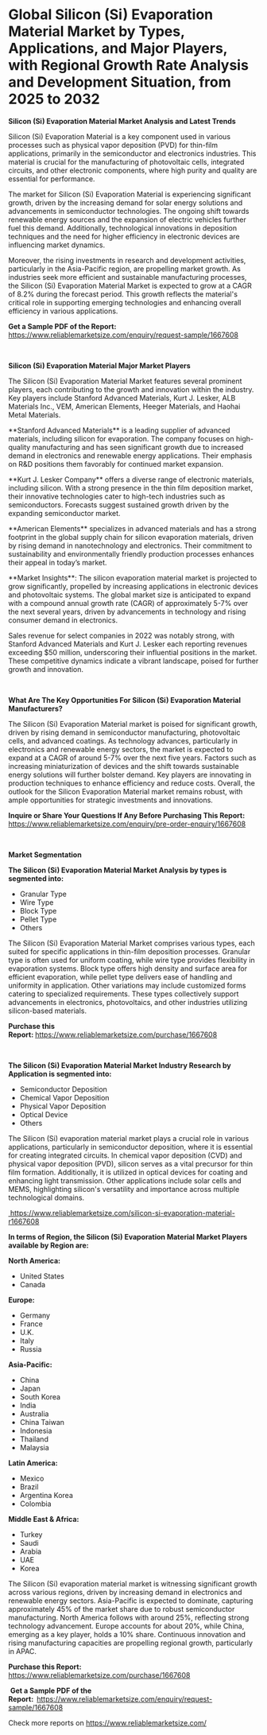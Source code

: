 <p><h1>Global Silicon (Si) Evaporation Material Market by Types, Applications, and Major Players, with Regional Growth Rate Analysis and Development Situation, from 2025 to 2032</h1></p><p><strong>Silicon (Si) Evaporation Material Market Analysis and Latest Trends</strong></p>
<p><p>Silicon (Si) Evaporation Material is a key component used in various processes such as physical vapor deposition (PVD) for thin-film applications, primarily in the semiconductor and electronics industries. This material is crucial for the manufacturing of photovoltaic cells, integrated circuits, and other electronic components, where high purity and quality are essential for performance.</p><p>The market for Silicon (Si) Evaporation Material is experiencing significant growth, driven by the increasing demand for solar energy solutions and advancements in semiconductor technologies. The ongoing shift towards renewable energy sources and the expansion of electric vehicles further fuel this demand. Additionally, technological innovations in deposition techniques and the need for higher efficiency in electronic devices are influencing market dynamics.</p><p>Moreover, the rising investments in research and development activities, particularly in the Asia-Pacific region, are propelling market growth. As industries seek more efficient and sustainable manufacturing processes, the Silicon (Si) Evaporation Material Market is expected to grow at a CAGR of 8.2% during the forecast period. This growth reflects the material's critical role in supporting emerging technologies and enhancing overall efficiency in various applications.</p></p>
<p><strong>Get a Sample PDF of the Report:&nbsp;</strong> <a href="https://www.reliablemarketsize.com/enquiry/request-sample/1667608?utm_campaign=1911&utm_medium=2&utm_source=Github&utm_content=ia&utm_term=02022025&utm_id=silicon-si-evaporation-material">https://www.reliablemarketsize.com/enquiry/request-sample/1667608</a></p>
<p>&nbsp;</p>
<p><strong>Silicon (Si) Evaporation Material Major Market Players</strong></p>
<p><p>The Silicon (Si) Evaporation Material Market features several prominent players, each contributing to the growth and innovation within the industry. Key players include Stanford Advanced Materials, Kurt J. Lesker, ALB Materials Inc., VEM, American Elements, Heeger Materials, and Haohai Metal Materials.</p><p>**Stanford Advanced Materials** is a leading supplier of advanced materials, including silicon for evaporation. The company focuses on high-quality manufacturing and has seen significant growth due to increased demand in electronics and renewable energy applications. Their emphasis on R&D positions them favorably for continued market expansion.</p><p>**Kurt J. Lesker Company** offers a diverse range of electronic materials, including silicon. With a strong presence in the thin film deposition market, their innovative technologies cater to high-tech industries such as semiconductors. Forecasts suggest sustained growth driven by the expanding semiconductor market.</p><p>**American Elements** specializes in advanced materials and has a strong footprint in the global supply chain for silicon evaporation materials, driven by rising demand in nanotechnology and electronics. Their commitment to sustainability and environmentally friendly production processes enhances their appeal in today’s market.</p><p>**Market Insights**: The silicon evaporation material market is projected to grow significantly, propelled by increasing applications in electronic devices and photovoltaic systems. The global market size is anticipated to expand with a compound annual growth rate (CAGR) of approximately 5-7% over the next several years, driven by advancements in technology and rising consumer demand in electronics.</p><p>Sales revenue for select companies in 2022 was notably strong, with Stanford Advanced Materials and Kurt J. Lesker each reporting revenues exceeding $50 million, underscoring their influential positions in the market. These competitive dynamics indicate a vibrant landscape, poised for further growth and innovation.</p></p>
<p>&nbsp;</p>
<p><strong>What Are The Key Opportunities For Silicon (Si) Evaporation Material Manufacturers?</strong></p>
<p><p>The Silicon (Si) Evaporation Material market is poised for significant growth, driven by rising demand in semiconductor manufacturing, photovoltaic cells, and advanced coatings. As technology advances, particularly in electronics and renewable energy sectors, the market is expected to expand at a CAGR of around 5-7% over the next five years. Factors such as increasing miniaturization of devices and the shift towards sustainable energy solutions will further bolster demand. Key players are innovating in production techniques to enhance efficiency and reduce costs. Overall, the outlook for the Silicon Evaporation Material market remains robust, with ample opportunities for strategic investments and innovations.</p></p>
<p><strong>Inquire or Share Your Questions If Any Before Purchasing This Report:</strong> <a href="https://www.reliablemarketsize.com/enquiry/pre-order-enquiry/1667608?utm_campaign=1911&utm_medium=2&utm_source=Github&utm_content=ia&utm_term=02022025&utm_id=silicon-si-evaporation-material">https://www.reliablemarketsize.com/enquiry/pre-order-enquiry/1667608</a></p>
<p>&nbsp;</p>
<p><strong>Market Segmentation</strong></p>
<p><strong>The Silicon (Si) Evaporation Material Market Analysis by types is segmented into:</strong></p>
<p><ul><li>Granular Type</li><li>Wire Type</li><li>Block Type</li><li>Pellet Type</li><li>Others</li></ul></p>
<p><p>The Silicon (Si) Evaporation Material Market comprises various types, each suited for specific applications in thin-film deposition processes. Granular type is often used for uniform coating, while wire type provides flexibility in evaporation systems. Block type offers high density and surface area for efficient evaporation, while pellet type delivers ease of handling and uniformity in application. Other variations may include customized forms catering to specialized requirements. These types collectively support advancements in electronics, photovoltaics, and other industries utilizing silicon-based materials.</p></p>
<p><strong>Purchase this Report:&nbsp;</strong><a href="https://www.reliablemarketsize.com/purchase/1667608?utm_campaign=1911&utm_medium=2&utm_source=Github&utm_content=ia&utm_term=02022025&utm_id=silicon-si-evaporation-material">https://www.reliablemarketsize.com/purchase/1667608</a></p>
<p>&nbsp;</p>
<p><strong>The Silicon (Si) Evaporation Material Market Industry Research by Application is segmented into:</strong></p>
<p><ul><li>Semiconductor Deposition</li><li>Chemical Vapor Deposition</li><li>Physical Vapor Deposition</li><li>Optical Device</li><li>Others</li></ul></p>
<p><p>The Silicon (Si) evaporation material market plays a crucial role in various applications, particularly in semiconductor deposition, where it is essential for creating integrated circuits. In chemical vapor deposition (CVD) and physical vapor deposition (PVD), silicon serves as a vital precursor for thin film formation. Additionally, it is utilized in optical devices for coating and enhancing light transmission. Other applications include solar cells and MEMS, highlighting silicon's versatility and importance across multiple technological domains.</p></p>
<p><a href="https://www.reliablemarketsize.com/silicon-si-evaporation-material-r1667608?utm_campaign=1911&utm_medium=2&utm_source=Github&utm_content=ia&utm_term=02022025&utm_id=silicon-si-evaporation-material">&nbsp;https://www.reliablemarketsize.com/silicon-si-evaporation-material-r1667608</a></p>
<p><strong>In terms of Region, the Silicon (Si) Evaporation Material Market Players available by Region are:</strong></p>
<p>
    <p> <strong> North America: </strong>
        <ul>
            <li>United States</li>
            <li>Canada</li>
        </ul>
        </p> 
    <p> <strong> Europe: </strong>
        <ul>
            <li>Germany</li>
            <li>France</li>
            <li>U.K.</li>
            <li>Italy</li>
            <li>Russia</li>
        </ul>
        </p> 
    <p> <strong> Asia-Pacific: </strong>
        <ul>
            <li>China</li>
            <li>Japan</li>
            <li>South Korea</li>
            <li>India</li>
            <li>Australia</li>
            <li>China Taiwan</li>
            <li>Indonesia</li>
            <li>Thailand</li>
            <li>Malaysia</li>
        </ul>
        </p> 
    <p> <strong> Latin America: </strong>
        <ul>
            <li>Mexico</li>
            <li>Brazil</li>
            <li>Argentina Korea</li>
            <li>Colombia</li>
        </ul>
        </p> 
    <p> <strong> Middle East & Africa: </strong>
        <ul>
            <li>Turkey</li>
            <li>Saudi</li>
            <li>Arabia</li>
            <li>UAE</li>
            <li>Korea</li>
        </ul>
    </p>
    </p>
<p><p>The Silicon (Si) evaporation material market is witnessing significant growth across various regions, driven by increasing demand in electronics and renewable energy sectors. Asia-Pacific is expected to dominate, capturing approximately 45% of the market share due to robust semiconductor manufacturing. North America follows with around 25%, reflecting strong technology advancement. Europe accounts for about 20%, while China, emerging as a key player, holds a 10% share. Continuous innovation and rising manufacturing capacities are propelling regional growth, particularly in APAC.</p></p>
<p><strong>Purchase this Report: </strong><a href="https://www.reliablemarketsize.com/purchase/1667608?utm_campaign=1911&utm_medium=2&utm_source=Github&utm_content=ia&utm_term=02022025&utm_id=silicon-si-evaporation-material">https://www.reliablemarketsize.com/purchase/1667608</a></p>
<p>&nbsp;<strong>Get a Sample PDF of the Report:&nbsp;&nbsp;</strong><a href="https://www.reliablemarketsize.com/enquiry/request-sample/1667608?utm_campaign=1911&utm_medium=2&utm_source=Github&utm_content=ia&utm_term=02022025&utm_id=silicon-si-evaporation-material">https://www.reliablemarketsize.com/enquiry/request-sample/1667608</a></p>
<p><strong></strong></p>
<p>Check more reports on <a href="https://www.reliablemarketsize.com/?utm_campaign=1911&utm_medium=2&utm_source=Github&utm_content=ia&utm_term=02022025&utm_id=silicon-si-evaporation-material">https://www.reliablemarketsize.com/</a></p>